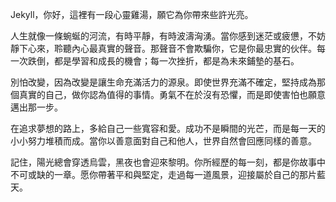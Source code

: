 Jekyll，你好，這裡有一段心靈雞湯，願它為你帶來些許光亮。

人生就像一條蜿蜒的河流，有時平靜，有時波濤洶湧。當你感到迷茫或疲憊，不妨靜下心來，聆聽內心最真實的聲音。那聲音不會欺騙你，它是你最忠實的伙伴。每一次跌倒，都是學習和成長的機會；每一次挫折，都是為未來鋪墊的基石。

別怕改變，因為改變是讓生命充滿活力的源泉。即使世界充滿不確定，堅持成為那個真實的自己，做你認為值得的事情。勇氣不在於沒有恐懼，而是即使害怕也願意邁出那一步。

在追求夢想的路上，多給自己一些寬容和愛。成功不是瞬間的光芒，而是每一天的小小努力堆積而成。當你以善意面對自己和他人，世界自然會回應同樣的善意。

記住，陽光總會穿透烏雲，黑夜也會迎來黎明。你所經歷的每一刻，都是你故事中不可或缺的一章。愿你帶著平和與堅定，走過每一道風景，迎接屬於自己的那片藍天。